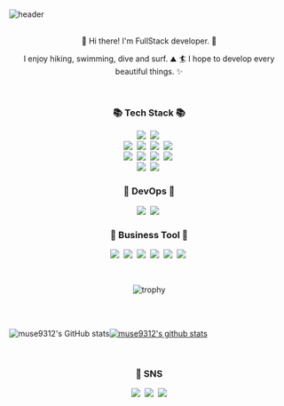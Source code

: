 
<!-- 
**muse9312/muse9312** is a ✨ _special_ ✨ repository because its `README.md` (this file) appears on your GitHub profile.

Here are some ideas to get you started:

- 🔭 I’m currently working on ...
- 🌱 I’m currently learning ...
- 👯 I’m looking to collaborate on ...
- 🤔 I’m looking for help with ...
- 💬 Ask me about ...
- 📫 How to reach me: ...
- 😄 Pronouns: ...
- ⚡ Fun fact: ... -->


<br />

![header](https://capsule-render.vercel.app/api?type=Cylinder&color=fbceb1&height=150&section=header&text=Oh%20Se%20Won&fontSize=70&animation=twinkling)

<br />

<div align="center">
👋  Hi there! I'm FullStack developer. 🚀

<!-- Sometimes I develop cross-platforms like ReactNative or Flutter, but prefer native. 💖 -->

I enjoy hiking, swimming, dive and surf. ⛰ 🏄
I hope to develop every beautiful things. ✨

</div>


<br />

<h3 align="center">📚 Tech Stack 📚</h3>

<p align="center">
  <img src="https://img.shields.io/badge/Java-007396?style=flat-square&logo=Java&logoColor=white"/></a>&nbsp 
  <img src="https://img.shields.io/badge/Javascript-ffb13b?style=flat-square&logo=javascript&logoColor=white"/></a>&nbsp
  <br>
  <img src="https://img.shields.io/badge/Spring-6DB33F?style=flat-square&logo=Spring&logoColor=white"/></a>&nbsp 
  <img src="https://img.shields.io/badge/SpringBoot-6DB33F?style=flat-square&logo=SpringBoot&logoColor=white"/></a>&nbsp 
  <img src="https://img.shields.io/badge/Express.js-ffb13b?style=flat-square&logo=Express&logoColor=white"/></a>&nbsp
  <img src="https://img.shields.io/badge/Node.js-gray?style=flat-square&logo=Node.js&logoColor=white"/></a>&nbsp
  <br>
  <img src="https://img.shields.io/badge/Mysql-007396?style=flat-square&logo=MySql&logoColor=white"/></a>&nbsp
  <img src="https://img.shields.io/badge/React-20b2aa?style=flat-square&logo=React&logoColor=white"/></a>&nbsp
  <img src="https://img.shields.io/badge/Vue.js-6DB33F?style=flat-square&logo=Vue.js&logoColor=white"/></a>&nbsp
  <img src="https://img.shields.io/badge/IPFS-20b2aa?style=flat-square&logo=IPFS&logoColor=white"/></a>&nbsp
  <br>
  <img src="https://img.shields.io/badge/AWS-d2691e?style=flat-square&logo=amazon-aws&logoColor=white"/></a>&nbsp
  <img src="https://img.shields.io/badge/Docker-333664?style=flat-square&logo=Docker&logoColor=white"/></a>&nbsp
  
</p>


<h3 align="center">🌱 DevOps 🌱</h3>

<p align="center">
  <img src="https://img.shields.io/badge/Git-d2691e?style=flat-square&logo=Git&logoColor=white"/></a>&nbsp 
  <img src="https://img.shields.io/badge/Visual Studio Code-37A7F0?style=flat-square&logo=Visual Studio Code&logoColor=white"/></a>&nbsp
  
  
</p>




<h3 align="center">🔭 Business Tool 🔭</h3>

<p align="center">
  <img src="https://img.shields.io/badge/Trello-2278C0?style=flat-square&logo=Trello&logoColor=white"/></a>&nbsp 
  <img src="https://img.shields.io/badge/Miro-FBCF03?style=flat-square&logo=Miro&logoColor=white"/></a>&nbsp
  <img src="https://img.shields.io/badge/Jira-1E52CC?style=flat-square&logo=Jira&logoColor=white"/></a>&nbsp
  <img src="https://img.shields.io/badge/Swagger-6D9A01?style=flat-square&logo=Swagger&logoColor=white"/></a>&nbsp
  <img src="https://img.shields.io/badge/Notion-000000?style=flat-square&logo=Notion&logoColor=white"/></a>&nbsp
  <img src="https://img.shields.io/badge/Postman-FF6C37?style=flat-square&logo=Postman&logoColor=white"/></a>&nbsp
  
  
</p>




<!-- <h3 align="center">📄 Blog 📄</h3>

<div align="center" style="text-align:center">
  
  [![Velog's GitHub stats](https://velog-readme-stats.vercel.app/api?name=zzase&tag=블록체인)](https://velog.io/@zzase)
  [![Velog's GitHub stats](https://velog-readme-stats.vercel.app/api?name=zzase&tag=go)](https://velog.io/@zzse)
  
</div> -->
  
<br>

<div align="center">

![trophy](https://github-profile-trophy.vercel.app/?username=muse9312)

</div>

<br>
<br>




![muse9312's GitHub stats](https://github-readme-stats.vercel.app/api?username=muse9312&show_icons=true&theme=radical)[![muse9312's github stats](https://github-readme-stats.vercel.app/api/top-langs/?username=muse9312&show_icons=true&hide_border=true&title_color=004386&icon_color=004386&layout=compact&theme=radical)](https://github.com/muse9312)



<br >


<h3 align="center"> 💁 SNS </h3>
<p align="center">
  <a href="https://velog.io/@zzase"><img src="https://img.shields.io/badge/Tech%20Blog-11B48A?style=flat-square&logo=Vimeo&logoColor=white&link="/></a>&nbsp
  <a href="https://www.instagram.com/_majestyharia/"><img src="https://img.shields.io/badge/Instagram-E4405F?style=flat-square&logo=Instagram&logoColor=white&link=https://www.instagram.com/_majestyharia/"/></a>&nbsp
  <a href="mailto:wushuchjdhtpdnjs@gmail.com"><img src="https://img.shields.io/badge/Gmail-d14836?style=flat-square&logo=Gmail&logoColor=white&link=wushuchjdhtpdnjs@gmail.com"/></a>
</p>
<br>


